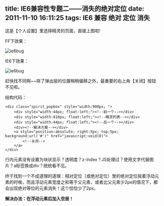 title: IE6兼容性专题二——消失的绝对定位
date: 2011-11-10 16:11:25
tags: IE6 兼容 绝对 定位 消失
---
这是【个人设置】里选择精灵的页面，直接上图啦!

FF下效果：

![ie6bug](/img/ie6bug21.png)

IE6下效果：

![ie6bug](/img/ie6bug22.png)

赶快找不同啊~~除了弹出层的位置稍稍偏移之外，最重要的右上角【关闭】按钮不见啦。

结构代码：

	<div class="spirit_popbox" style="width:900px; ">
		<div style="width:44px; float:left;"><!--前一个--></div>
		<div style="width:810px; float:left;"><!--精灵列表--></div>
		<div style="width:44px; float:left;"><!--后一个--></div>
		<div><!--解决方案--></div>
		<a style="position:absolute; right:5px; top:5px; background:url('#')" href="javascript:void(0)">
			<!--关闭-->
		</a>
	</div>

行内元素没有设置为块状显示？透明度？z-index？JS处理过？使用文字代替图片？a标签换成div？统统看不见。

终于找到一个不成道理的道理：相对定位（或绝对定位）里的绝对定位挨着浮动元素的时候，而且浮动元素宽度之和等于父元素，或者比父元素少2px的情况下，都会出现绝对等位的元素消失！这个恰恰少了2px。

**解决办法：在浮动元素后加入空层！**
